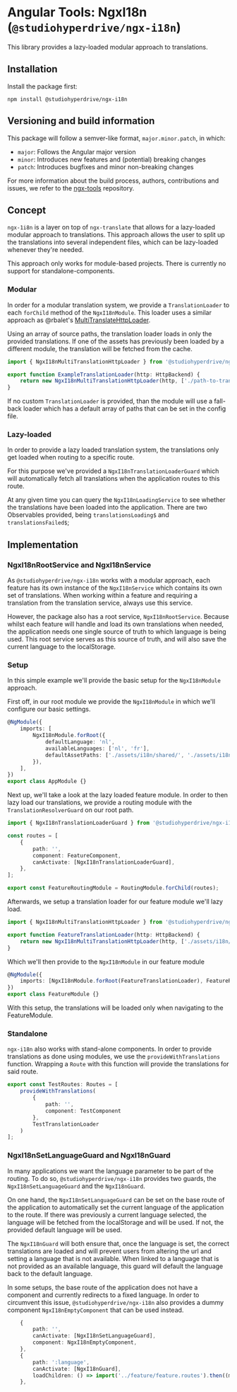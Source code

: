 # Angular Tools: NgxI18n (`@studiohyperdrive/ngx-i18n`)

This library provides a lazy-loaded modular approach to translations.

## Installation

Install the package first:

```shell
npm install @studiohyperdrive/ngx-i18n
```

## Versioning and build information

This package will follow a semver-like format, `major.minor.patch`, in which:

- `major`: Follows the Angular major version
- `minor`: Introduces new features and (potential) breaking changes
- `patch`: Introduces bugfixes and minor non-breaking changes

For more information about the build process, authors, contributions and issues, we refer to the [ngx-tools](https://github.com/studiohyperdrive/ngx-tools) repository.

## Concept

`ngx-1i8n` is a layer on top of `ngx-translate` that allows for a lazy-loaded modular approach to translations. This approach allows the user to split up the translations into several independent files, which can be lazy-loaded whenever they're needed.

This approach only works for module-based projects. There is currently no support for standalone-components.

### Modular

In order for a modular translation system, we provide a `TranslationLoader` to each `forChild` method of the `NgxI18nModule`. This loader uses a similar approach as @rbalet's [MultiTranslateHttpLoader](https://github.com/rbalet/ngx-translate-multi-http-loader).

Using an array of source paths, the translation loader loads in only the provided translations. If one of the assets has previously been loaded by a different module, the translation will be fetched from the cache.

```ts
import { NgxI18nMultiTranslationHttpLoader } from '@studiohyperdrive/ngx-i18n';

export function ExampleTranslationLoader(http: HttpBackend) {
	return new NgxI18nMultiTranslationHttpLoader(http, ['./path-to-translation/']);
}
```

If no custom `TranslationLoader` is provided, than the module will use a fall-back loader which has a default array of paths that can be set in the config file.

### Lazy-loaded

In order to provide a lazy loaded translation system, the translations only get loaded when routing to a specific route.

For this purpose we've provided a `NgxI18nTranslationLoaderGuard` which will automatically fetch all translations when the application routes to this route.

At any given time you can query the `NgxI18nLoadingService` to see whether the translations have been loaded into the application. There are two Observables provided, being `translationsLoading$` and `translationsFailed$`;

## Implementation

### NgxI18nRootService and NgxI18nService

As `@studiohyperdrive/ngx-i18n` works with a modular approach, each feature has its own instance of the `NgxI18nService` which contains its own set of translations. When working within a feature and requiring a translation from the translation service, always use this service.

However, the package also has a root service, `NgxI18nRootService`. Because whilst each feature will handle and load its own translations when needed, the application needs one single source of truth to which language is being used. This root service serves as this source of truth, and will also save the current language to the localStorage.

### Setup

In this simple example we'll provide the basic setup for the `NgxI18nModule` approach.

First off, in our root module we provide the `NgxI18nModule` in which we'll configure our basic settings.

```ts
@NgModule({
	imports: [
		NgxI18nModule.forRoot({
			defaultLanguage: 'nl',
			availableLanguages: ['nl', 'fr'],
			defaultAssetPaths: ['./assets/i18n/shared/', './assets/i18n/ui/'],
		}),
	],
})
export class AppModule {}
```

Next up, we'll take a look at the lazy loaded feature module. In order to then lazy load our translations, we provide a routing module with the `TranslationResolverGuard` on our root path.

```ts
import { NgxI18nTranslationLoaderGuard } from '@studiohyperdrive/ngx-i18n';

const routes = [
	{
		path: '',
		component: FeatureComponent,
		canActivate: [NgxI18nTranslationLoaderGuard],
	},
];

export const FeatureRoutingModule = RoutingModule.forChild(routes);
```

Afterwards, we setup a translation loader for our feature module we'll lazy load.

```ts
import { NgxI18nMultiTranslationHttpLoader } from '@studiohyperdrive/ngx-i18n';

export function FeatureTranslationLoader(http: HttpBackend) {
	return new NgxI18nMultiTranslationHttpLoader(http, ['./assets/i18n/shared/', './assets/i18n/feature']);
}
```

Which we'll then provide to the `NgxI18nModule` in our feature module

```ts
@NgModule({
	imports: [NgxI18nModule.forRoot(FeatureTranslationLoader), FeatureRoutingModule],
})
export class FeatureModule {}
```

With this setup, the translations will be loaded only when navigating to the FeatureModule.

### Standalone

`ngx-i18n` also works with stand-alone components. In order to provide translations as done using modules, we use the `provideWithTranslations` function. Wrapping a `Route` with this function will provide the translations for said route.

```ts
export const TestRoutes: Routes = [
	provideWithTranslations(
		{
			path: '',
			component: TestComponent
		},
		TestTranslationLoader
	)
];
```

### NgxI18nSetLanguageGuard and NgxI18nGuard

In many applications we want the language parameter to be part of the routing. To do so, `@studiohyperdrive/ngx-i18n` provides two guards, the `NgxI18nSetLanguageGuard` and the `NgxI18nGuard`.

On one hand, the `NgxI18nSetLanguageGuard` can be set on the base route of the application to automatically set the current language of the application to the route. If there was previously a current language selected, the language will be fetched from the localStorage and will be used. If not, the provided default language will be used.

The `NgxI18nGuard` will both ensure that, once the language is set, the correct translations are loaded and will prevent users from altering the url and setting a language that is not available. When linked to a language that is not provided as an available language, this guard will default the language back to the default language.

In some setups, the base route of the application does not have a component and currently redirects to a fixed language. In order to circumvent this issue, `@studiohyperdrive/ngx-i18n` also provides a dummy component `NgxI18nEmptyComponent` that can be used instead.

```ts
    {
		path: '',
		canActivate: [NgxI18nSetLanguageGuard],
		component: NgxI18nEmptyComponent,
	},
	{
		path: ':language',
		canActivate: [NgxI18nGuard],
		loadChildren: () => import('../feature/feature.routes').then((m) => m.FeatureRoutes),
	},
```
